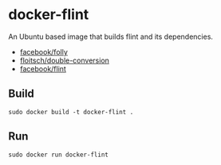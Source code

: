 # docker-flint

An Ubuntu based image that builds flint and its dependencies.

- [facebook/folly](https://github.com/facebook/folly)
- [floitsch/double-conversion](https://github.com/floitsch/double-conversion)
- [facebook/flint](https://github.com/facebook/flint)

## Build

```
sudo docker build -t docker-flint .
```

## Run

```
sudo docker run docker-flint
```
